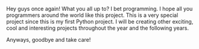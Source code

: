 Hey guys once again! What you all up to? I bet programming. I hope all
you programmers around the world like this project. This is a very special
project since this is my first Python project. I will be creating other
exciting, cool and interesting projects throughout the year and the
following years.

Anyways, goodbye and take care!